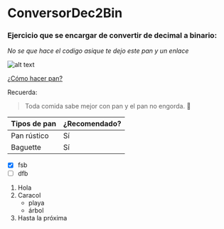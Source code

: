 # ConversorDec2Bin
### Ejercicio que se encargar de convertir de decimal a binario:

*No se que hace el codigo asique te dejo este pan y un enlace*

![alt text][imagen]

[imagen]: https://user-images.githubusercontent.com/90848793/134520397-93420c98-9ac7-4f3a-b7ff-8e6db13d8ab6.png

[¿Cómo hacer pan?](https://noticias.habitaclia.com/como-hacer-pan-en-casa-paso-a-paso/?gclid=CjwKCAjwy7CKBhBMEiwA0Eb7agNE-1KTGevNNmX8XpioB2n-hC1eEbElym0P6QE7Sywlg8V6qOIubhoCQacQAvD_BwE)

Recuerda:

> Toda comida sabe mejor con pan
> y el pan no engorda. :metal:

Tipos de pan | ¿Recomendado?
------------ | ------------
Pan rústico | Sí
Baguette | Sí

- [x] fsb
- [ ]  dfb

1. Hola
2. Caracol
   * playa
   * árbol
3. Hasta la próxima
